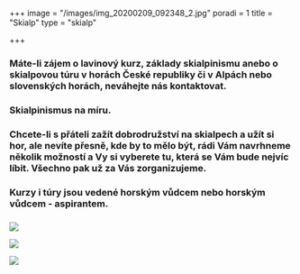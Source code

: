 +++
image = "/images/img_20200209_092348_2.jpg"
poradi = 1
title = "Skialp"
type = "skialp"

+++
### Máte-li zájem o lavinový kurz, základy skialpinismu anebo o skialpovou túru v horách České republiky či v Alpách nebo slovenských horách, neváhejte nás kontaktovat. 

### Skialpinismus na míru. 

### Chcete-li s přáteli zažít dobrodružství na skialpech a užít si hor, ale nevíte přesně, kde by to mělo být, rádi Vám navrhneme několik možností a Vy si vyberete tu, která se Vám bude nejvíc líbit. Všechno pak už za Vás zorganizujeme. 

### Kurzy i túry jsou vedené horským vůdcem nebo horským vůdcem - aspirantem.

### 

![](/images/dscn3399.JPG)

![](/images/dscn3896.JPG)

![](/images/dscn3360.JPG)